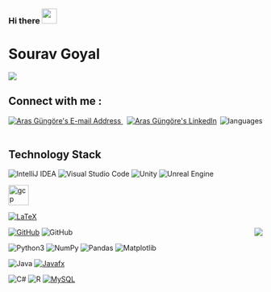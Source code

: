 ### Hi there <img src="https://raw.githubusercontent.com/MartinHeinz/MartinHeinz/master/wave.gif" height="30px" width="30px">


<!--
**Sourav20341/Sourav20341** is a ✨ _special_ ✨ repository because its `README.md` (this file) appears on your GitHub profile.

Here are some ideas to get you started:

- 🔭 I’m currently working on ...
- 🌱 I’m currently learning ...
- 👯 I’m looking to collaborate on ...
- 🤔 I’m looking for help with ...
- 💬 Ask me about ...
- 📫 How to reach me: ...
- 😄 Pronouns: ...
- ⚡ Fun fact: ...
-->
# Sourav Goyal
<a href="https://www.youtube.com/watch?v=dQw4w9WgXcQ"><img src="https://user-images.githubusercontent.com/73097560/115834477-dbab4500-a447-11eb-908a-139a6edaec5c.gif"></a>

## Connect with me :

<img align='right' src="https://github-readme-stats-sigma-five.vercel.app/api/top-langs?username=Sourav20341&show_icons=true&&theme=flag-India&locale=en&layout=compact&hide=lua&langs_count=10" alt="languages">
<!-- <p align="left">
<a href="https://www.hackerrank.com/sourav20341" target="blank"><img align="center" src="https://raw.githubusercontent.com/rahuldkjain/github-profile-readme-- generator/master/src/images/icons/Social/hackerrank.svg" alt="sourav20341" height="30" width="40" /></a>
<a href="https://codeforces.com/profile/sourav_goyal" target="blank"><img align="center" src="https://raw.githubusercontent.com/rahuldkjain/github-profile-readme-generator/master/src/images/icons/Social/codeforces.svg" alt="sourav_goyal" height="30" width="40" /></a>
<a href="https://www.leetcode.com/souravgoyal8" target="blank"><img align="center" src="https://raw.githubusercontent.com/rahuldkjain/github-profile-readme-generator/master/src/images/icons/Social/leet-code.svg" alt="souravgoyal8" height="30" width="40" /></a>
<a href="https://auth.geeksforgeeks.org/user/sourav20341" target="blank"><img align="center" src="https://raw.githubusercontent.com/rahuldkjain/github-profile-readme-generator/master/src/images/icons/Social/geeks-for-geeks.svg" alt="sourav20341" height="30" width="40" /></a>
</p> -->

<div align="left">
  <a href="mailto:sourav20341@iiitd.ac.in" target="_blank" rel="noreferrer"> <img alt="Aras Güngöre's E-mail Address" src="https://img.shields.io/badge/E&#8209;mail-D14836?style=for-the-badge&logo=gmail&logoColor=white& PAT_1" /> </a>
  &nbsp;
  <a href="https://www.linkedin.com/in/sourav-goyal-753a66231/" target="_blank" rel="noreferrer"> <img alt="Aras Güngöre's LinkedIn" src="https://img.shields.io/badge/LinkedIn-0077B5?style=for-the-badge&logo=linkedin&logoColor=white" /> </a>
  &nbsp;
</div>

## Technology Stack

![IntelliJ IDEA](https://img.shields.io/badge/IntelliJIDEA-000000.svg?style=for-the-badge&logo=intellij-idea&logoColor=white)
![Visual Studio Code](https://img.shields.io/badge/Visual%20Studio%20Code-0078d7.svg?style=for-the-badge&logo=visual-studio-code&logoColor=white)
![Unity](https://img.shields.io/badge/unity-%23000000.svg?style=for-the-badge&logo=unity&logoColor=white)
![Unreal Engine](https://img.shields.io/badge/unrealengine-%23313131.svg?style=for-the-badge&logo=unrealengine&logoColor=white)


<img src="https://www.vectorlogo.zone/logos/google_cloud/google_cloud-icon.svg" alt="gcp" width="40" height="40"/> </a> <a href="https://git-scm.com/" target="_blank" rel="noreferrer">

![LaTeX](https://img.shields.io/badge/latex-%23008080.svg?style=for-the-badge&logo=latex&logoColor=white)

<img align='right' src="https://github-readme-stats-sigma-five.vercel.app/api?username=Sourav20341&show_icons=true&count_private=true&include_all_commits=true&theme=flag-india">

[![GitHub](https://img.shields.io/badge/GitHub-100000?style=for-the-badge&logo=github&logoColor=white)](https://github.com/Sourav20341/)
![GitHub](https://img.shields.io/badge/GitHub%20Pages-222222?style=for-the-badge&logo=GitHub%20Pages&logoColor=white)


![Python3](https://img.shields.io/badge/Python-FFD43B?style=for-the-badge&logo=python&logoColor=blue)
![NumPy](https://img.shields.io/badge/Numpy-777BB4?style=for-the-badge&logo=numpy&logoColor=white)
![Pandas](https://img.shields.io/badge/Pandas-2C2D72?style=for-the-badge&logo=pandas&logoColor=white)
![Matplotlib](https://img.shields.io/badge/Matplotlib-%23ffffff.svg?style=for-the-badge&logo=Matplotlib&logoColor=black)


![Java](https://img.shields.io/badge/java-%23ED8B00.svg?style=for-the-badge&logo=openjdk&logoColor=white)
[![Javafx](https://img.shields.io/badge/JavaFx-ADD8E6?style=for-the-badge&logo=java&logoColor=white)](https://github.com/AshwinSheoran02/)

![C#](https://img.shields.io/badge/c%23-%23239120.svg?style=for-the-badge&logo=c-sharp&logoColor=white)
![R](https://img.shields.io/badge/r-%23276DC3.svg?style=for-the-badge&logo=r&logoColor=white)
[![MySQL](https://img.shields.io/badge/MySQL-005C84?style=for-the-badge&logo=mysql&logoColor=white)](https://github.com/AshwinSheoran02/)

